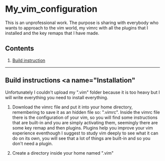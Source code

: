 # My_vim_configuration
This is an unprofessional work.
The purpose is sharing with everybody who wants to approach to the vim world, my vimrc with 
all the plugins that I installed and the key remaps that I have made.
## Contents
1. [Build instruction](#Installation)
---

## Build instructions <a name="Installation"</a>
Unfortunately I couldn't upload my ".vim" folder because it is too heavy but I will write
everything you need to install everything.
1. Download the vimrc file and put it into your home directory, remembering to save it as
   an hidden file so: ".vimrc".
   Inside the vimrc file there is the configuration of your vim, so you will find some 
   instructions that are built-in and you are simply activating them, seemingly there are
   some key remap and then plugins. Plugins help you improve your vim experience eventhough
   I suggest to study vim deeply to see what it can do on its own, you will see that 
   a lot of things are built-in and so you don't need a plugin.

2. Create a directory inside your home named ".vim"

